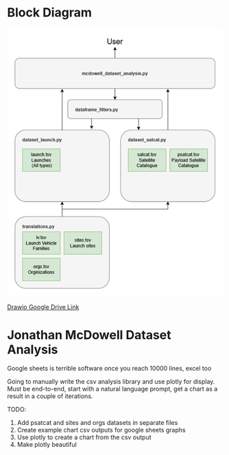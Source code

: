 # Block Diagram

![Code Block Diagram](https://github.com/CKalitin/mcdowell-dataset-analysis/blob/main/docs/block-diagram.png)

[Drawio Google Drive Link](https://drive.google.com/file/d/1IRLoI8Vcy9faPdhrrpZJAQ3iU27p1e-x/view?usp=sharing)

# Jonathan McDowell Dataset Analysis
Google sheets is terrible software once you reach 10000 lines, excel too

Going to manually write the csv analysis library and use plotly for display. Must be end-to-end, start with a natural language prompt, get a chart as a result in a couple of iterations. 

TODO:
1. Add psatcat and sites and orgs datasets in separate files
2. Create example chart csv outputs for google sheets graphs
3. Use plotly to create a chart from the csv output
4. Make plotly beautiful
